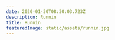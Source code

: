 ```yaml
---
date: 2020-01-30T08:30:03.723Z
description: Runnin
title: Runnin
featuredImage: static/assets/runnin.jpg
---
```

